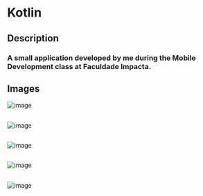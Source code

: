 # Kotlin
## Description
### A small application developed by me during the Mobile Development class at Faculdade Impacta.

## Images
![image](https://user-images.githubusercontent.com/70546879/193947877-d29f51d6-dfe1-4fdb-b5d4-40278234cb05.png)
##
![image](https://user-images.githubusercontent.com/70546879/193947913-11680081-6274-45f8-aec4-65fbf66414ff.png)
##
![image](https://user-images.githubusercontent.com/70546879/193947949-4c7abd01-c45d-44e2-a712-1ad5331d543c.png)
##
![image](https://user-images.githubusercontent.com/70546879/193947981-0a85c13b-5381-4e5b-a357-c98c2a346b99.png)
##
![image](https://user-images.githubusercontent.com/70546879/193948019-c7eb8f3f-f099-496e-a0fc-1ebd735099b8.png)
##
